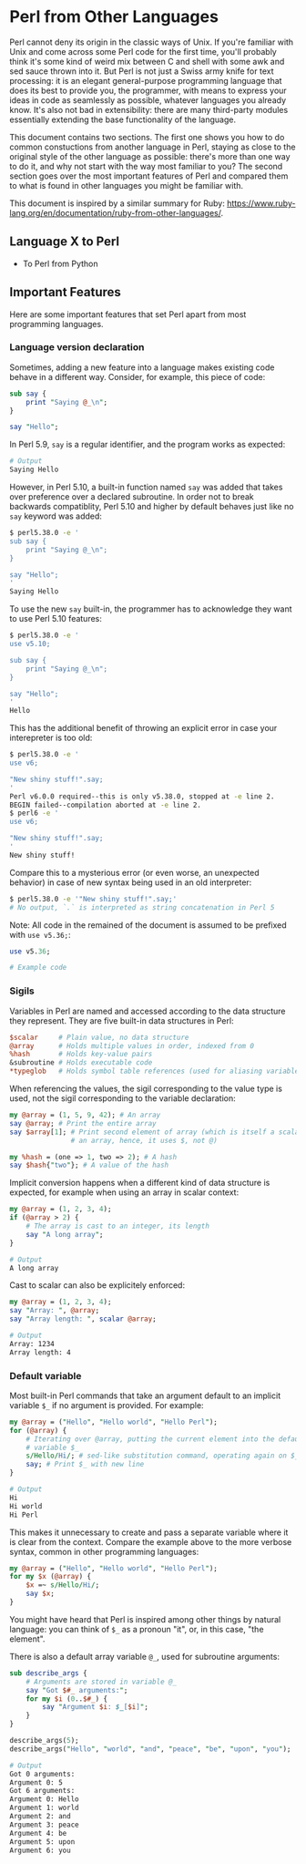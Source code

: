 # Perl from Other Languages

Perl cannot deny its origin in the classic ways of Unix. If you're familiar
with Unix and come across some Perl code for the first time, you'll probably
think it's some kind of weird mix between C and shell with some awk and sed
sauce thrown into it. But Perl is not just a Swiss army knife for text
processing: it is an elegant general-purpose programming language that does its
best to provide you, the programmer, with means to express your ideas in code
as seamlessly as possible, whatever languages you already know. It's also not
bad in extensibility: there are many third-party modules essentially extending
the base functionality of the language.

This document contains two sections. The first one shows you how to do common
constuctions from another language in Perl, staying as close to the original
style of the other language as possible: there's more than one way to do it, and
why not start with the way most familiar to you? The second section goes over
the most important features of Perl and compared them to what is found in other
languages you might be familiar with.

This document is inspired by a similar summary for Ruby:
https://www.ruby-lang.org/en/documentation/ruby-from-other-languages/.


## Language X to Perl

- To Perl from Python

## Important Features

Here are some important features that set Perl apart from most programming
languages.

### Language version declaration

Sometimes, adding a new feature into a language makes existing code behave
in a different way. Consider, for example, this piece of code:

```perl
sub say {
    print "Saying @_\n";
}

say "Hello";
```

In Perl 5.9, `say` is a regular identifier, and the program works as expected:

```bash
# Output
Saying Hello
```

However, in Perl 5.10, a built-in function named `say` was added that takes over
preference over a declared subroutine. In order not to break backwards
compatiblity, Perl 5.10 and higher by default behaves just like no `say` keyword
was added:

```bash
$ perl5.38.0 -e '
sub say {
    print "Saying @_\n";
}

say "Hello";
'
Saying Hello
```

To use the new `say` built-in, the programmer has to acknowledge they want to use Perl 5.10 features:

```bash
$ perl5.38.0 -e '
use v5.10;

sub say {
    print "Saying @_\n";
}

say "Hello";
'
Hello
```

This has the additional benefit of throwing an explicit error in case your
interepreter is too old:

```bash
$ perl5.38.0 -e '
use v6;

"New shiny stuff!".say;
'
Perl v6.0.0 required--this is only v5.38.0, stopped at -e line 2.
BEGIN failed--compilation aborted at -e line 2.
$ perl6 -e '
use v6;

"New shiny stuff!".say;
'
New shiny stuff!
```

Compare this to a mysterious error (or even worse, an unexpected behavior) in
case of new syntax being used in an old interpreter:

```bash
$ perl5.38.0 -e '"New shiny stuff!".say;'
# No output, `.` is interpreted as string concatenation in Perl 5
```

Note: All code in the remained of the document is assumed to be prefixed 
with `use v5.36;`:

```perl
use v5.36;

# Example code
```

### Sigils

Variables in Perl are named and accessed according to the data structure they
represent. They are five built-in data structures in Perl:

```perl
$scalar     # Plain value, no data structure
@array      # Holds multiple values in order, indexed from 0
%hash       # Holds key-value pairs
&subroutine # Holds executable code
*typeglob   # Holds symbol table references (used for aliasing variables)
```

When referencing the values, the sigil corresponding to the value type is used,
not the sigil corresponding to the variable declaration:

```perl
my @array = (1, 5, 9, 42); # An array
say @array; # Print the entire array
say $array[1]; # Print second element of array (which is itself a scalar, not
               # an array, hence, it uses $, not @)

my %hash = (one => 1, two => 2); # A hash
say $hash{"two"}; # A value of the hash
```

Implicit conversion happens when a different kind of data structure is expected,
for example when using an array in scalar context:

```perl
my @array = (1, 2, 3, 4);
if (@array > 2) {
    # The array is cast to an integer, its length
    say "A long array";
}
```
```bash
# Output
A long array
```

Cast to scalar can also be explicitely enforced:
```perl
my @array = (1, 2, 3, 4);
say "Array: ", @array;
say "Array length: ", scalar @array;
```
```bash
# Output
Array: 1234
Array length: 4
```

### Default variable

Most built-in Perl commands that take an argument default to an implicit
variable `$_` if no argument is provided. For example:

```perl
my @array = ("Hello", "Hello world", "Hello Perl");
for (@array) {
    # Iterating over @array, putting the current element into the default
    # variable $_
    s/Hello/Hi/; # sed-like substitution command, operating again on $_
    say; # Print $_ with new line
}
```
```bash
# Output
Hi
Hi world
Hi Perl
```

This makes it unnecessary to create and pass a separate variable where it is
clear from the context. Compare the example above to the more verbose syntax,
common in other programming languages:

```perl
my @array = ("Hello", "Hello world", "Hello Perl");
for my $x (@array) {
    $x =~ s/Hello/Hi/;
    say $x;
}
```

You might have heard that Perl is inspired among other things by natural 
language: you can think of `$_` as a pronoun "it", or, in this case, "the
element".

There is also a default array variable `@_`, used for subroutine arguments:

```perl
sub describe_args {
    # Arguments are stored in variable @_
    say "Got $#_ arguments:";
    for my $i (0..$#_) {
        say "Argument $i: $_[$i]";
    }
}

describe_args(5);
describe_args("Hello", "world", "and", "peace", "be", "upon", "you");
```
```bash
# Output
Got 0 arguments:
Argument 0: 5
Got 6 arguments:
Argument 0: Hello
Argument 1: world
Argument 2: and
Argument 3: peace
Argument 4: be
Argument 5: upon
Argument 6: you
```
